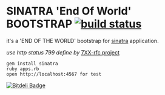 # SINATRA 'End Of World' BOOTSTRAP [![build status](https://secure.travis-ci.org/rlespinasse/sinatra-eow-bootstrap.png)](http://travis-ci.org/rlespinasse/sinatra-eow-bootstrap)

it's a 'END OF THE WORLD' bootstrap for [sinatra](http://www.sinatrarb.com/) application.

_use http status 799 define by_ [7XX-rfc project](https://github.com/joho/7XX-rfc)

<pre><code>gem install sinatra
ruby apps.rb
open http://localhost:4567 for test
</code></pre>


[![Bitdeli Badge](https://d2weczhvl823v0.cloudfront.net/rlespinasse/sinatra-eow-bootstrap/trend.png)](https://bitdeli.com/free "Bitdeli Badge")

